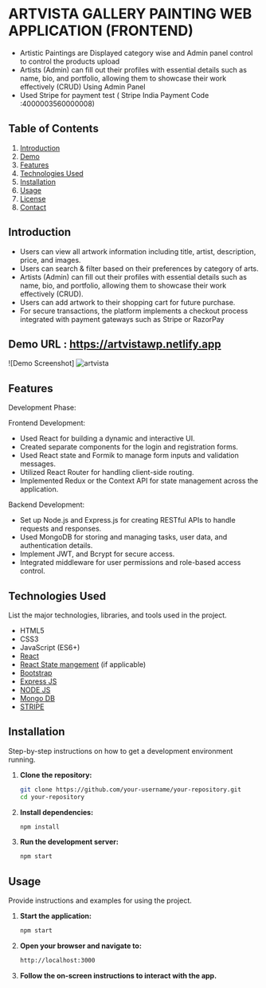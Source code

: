 # ARTVISTA GALLERY PAINTING WEB APPLICATION (FRONTEND)
- Artistic Paintings are Displayed category wise and Admin panel control to control the products upload
- Artists (Admin) can fill out their profiles with essential details such as name, bio, and portfolio, allowing them to showcase their work effectively (CRUD) Using Admin Panel
- Used Stripe for payment test  ( Stripe India Payment Code :4000003560000008)

## Table of Contents
1. [Introduction](#introduction)
2. [Demo](#demo)
3. [Features](#features)
4. [Technologies Used](#technologies-used)
5. [Installation](#installation)
6. [Usage](#usage)
7. [License](#license)
9. [Contact](#contact)

## Introduction

- Users can view all artwork information including title, artist, description, price, and images. 
- Users can search & filter based on their preferences by category of arts.
- Artists (Admin) can fill out their profiles with essential details such as name, bio, and portfolio, allowing them to showcase their work effectively (CRUD).
- Users can add artwork to their shopping cart for future purchase.
- For secure transactions, the platform implements a checkout process integrated with payment gateways such as Stripe or RazorPay

## Demo URL : https://artvistawp.netlify.app 
![Demo Screenshot]
![artvista](https://github.com/JeganPeriasamy/Artvista-Frontend/assets/166896131/85b7834a-370b-4748-b38c-0ff63a66f243)


## Features
Development Phase:

Frontend Development:
- Used React for building a dynamic and interactive UI.
- Created separate components for the login and registration forms.
- Used React state and Formik to manage form inputs and validation messages. 
- Utilized React Router for handling client-side routing.
- Implemented Redux or the Context API for state management across the application.  

Backend Development:
- Set up Node.js and Express.js for creating RESTful APIs to handle requests and responses.
- Used MongoDB for storing and managing tasks, user data, and authentication details.
- Implement JWT, and Bcrypt for secure access.
- Integrated middleware for user permissions and role-based access control.

## Technologies Used

List the major technologies, libraries, and tools used in the project.

- HTML5
- CSS3
- JavaScript (ES6+)
- [React](https://reactjs.org/)
- [React State mangement](https://reactjs.org/) (if applicable)
- [Bootstrap](https://getbootstrap.com/) 
- [Express JS](https://expressjs.com/)
- [NODE JS](https://nodejs.com/)
- [Mongo DB](https://mongodb.com/)
- [STRIPE](https://stripe.com/) 

## Installation

Step-by-step instructions on how to get a development environment running.

1. **Clone the repository:**
   ```sh
   git clone https://github.com/your-username/your-repository.git
   cd your-repository
   ```

2. **Install dependencies:**
   ```sh
   npm install
   ```

3. **Run the development server:**
   ```sh
   npm start
   ```

## Usage

Provide instructions and examples for using the project.

1. **Start the application:**
   ```sh
   npm start
   ```

2. **Open your browser and navigate to:**
   ```sh
   http://localhost:3000
   ```

3. **Follow the on-screen instructions to interact with the app.**




